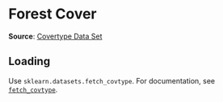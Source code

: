# Forest Cover

**Source**: [Covertype Data Set](https://archive.ics.uci.edu/ml/datasets/covertype)

## Loading

Use `sklearn.datasets.fetch_covtype`. For documentation, see [`fetch_covtype`](https://scikit-learn.org/stable/modules/generated/sklearn.datasets.fetch_covtype.html).

